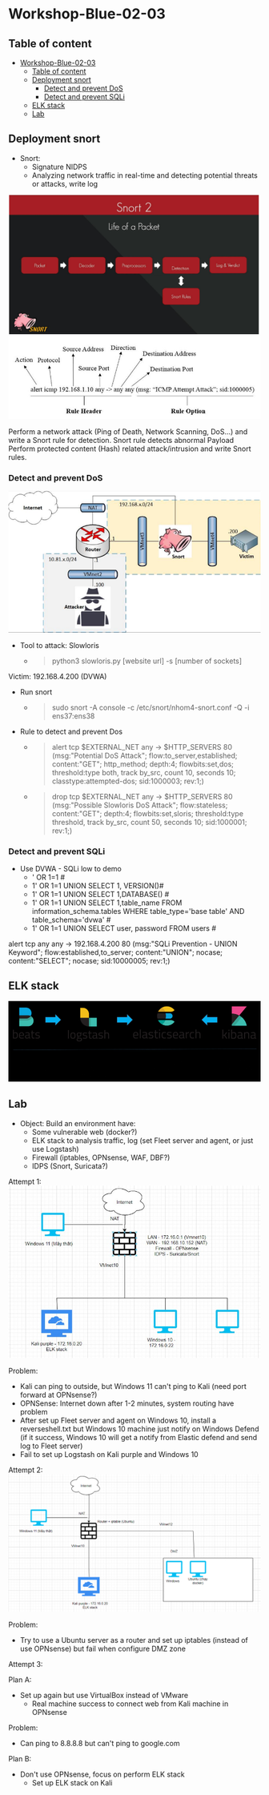 # Workshop-Blue-02-03

## Table of content
- [Workshop-Blue-02-03](#workshop-blue-02-03)
  - [Table of content](#table-of-content)
  - [Deployment snort](#deployment-snort)
    - [Detect and prevent DoS](#detect-and-prevent-dos)
    - [Detect and prevent SQLi](#detect-and-prevent-sqli)
  - [ELK stack](#elk-stack)
  - [Lab](#lab)
  

## Deployment snort

- Snort: 
  - Signature NIDPS
  - Analyzing network traffic in real-time and detecting potential threats or attacks, write log

![](IMG/2023-04-05-08-41-49.png)
![](IMG/2023-04-05-08-42-31.png)

Perform a network attack (Ping of Death, Network Scanning, DoS...) and write a Snort rule for detection.
Snort rule detects abnormal Payload
Perform protected content (Hash) related attack/intrusion and write Snort rules.

### Detect and prevent DoS

![](IMG/2023-04-19-10-39-04.png)

- Tool to attack: Slowloris
  - > python3 slowloris.py [website url] -s [number of sockets]
  
Victim: 192.168.4.200 (DVWA)

- Run snort
  - > sudo snort -A console -c /etc/snort/nhom4-snort.conf -Q -i ens37:ens38

- Rule to detect and prevent Dos
  - > alert tcp $EXTERNAL_NET any -> $HTTP_SERVERS 80 (msg:"Potential DoS Attack"; flow:to_server,established; content:"GET"; http_method; depth:4; flowbits:set,dos; threshold:type both, track by_src, count 10, seconds 10; classtype:attempted-dos; sid:1000003; rev:1;)

  - > drop tcp $EXTERNAL_NET any -> $HTTP_SERVERS 80 (msg:"Possible Slowloris DoS Attack"; flow:stateless; content:"GET"; depth:4; flowbits:set,sloris; threshold:type threshold, track by_src, count 50, seconds 10; sid:1000001; rev:1;)


### Detect and prevent SQLi

- Use DVWA - SQLi low to demo
  - ' OR 1=1 #
  - 1' OR 1=1 UNION SELECT 1, VERSION()#
  - 1' OR 1=1 UNION SELECT 1,DATABASE() #
  - 1' OR 1=1 UNION SELECT 1,table_name FROM  information_schema.tables WHERE table_type='base table' AND table_schema='dvwa' #
  - 1' OR 1=1 UNION SELECT user, password FROM users #

alert tcp any any -> 192.168.4.200 80 (msg:"SQLi Prevention - UNION Keyword"; flow:established,to_server; content:"UNION"; nocase; content:"SELECT"; nocase; sid:10000005; rev:1;)

## ELK stack

![](IMG/2023-04-19-12-57-43.png)

## Lab

- Object: Build an environment have:
  - Some vulnerable web (docker?)
  - ELK stack to analysis traffic, log (set Fleet server and agent, or just use Logstash)
  - Firewall (iptables, OPNsense, WAF, DBF?)
  - IDPS (Snort, Suricata?)


Attempt 1:
![](IMG/2023-04-15-08-36-26.png)

Problem:
- Kali can ping to outside, but Windows 11 can't ping to Kali (need port forward at OPNsense?)
- OPNSense: Internet down after 1-2 minutes, system routing have problem
- After set up Fleet server and agent on Windows 10, install a reverseshell.txt but Windows 10 machine just notify on Windows Defend (if it success, Windows 10 will get a notify from Elastic defend and send log to Fleet server)
- Fail to set up Logstash on Kali purple and Windows 10

Attempt 2:
![](IMG/2023-04-15-08-36-42.png)

Problem:
- Try to use a Ubuntu server as a router and set up iptables (instead of use OPNsense) but fail when configure DMZ zone

Attempt 3:

Plan A:
- Set up again but use VirtualBox instead of VMware
  - Real machine success to connect web from Kali machine in OPNsense

Problem: 
  - Can ping to 8.8.8.8 but can't ping to google.com

Plan B:
- Don't use OPNsense, focus on perform ELK stack
  - Set up ELK stack on Kali





